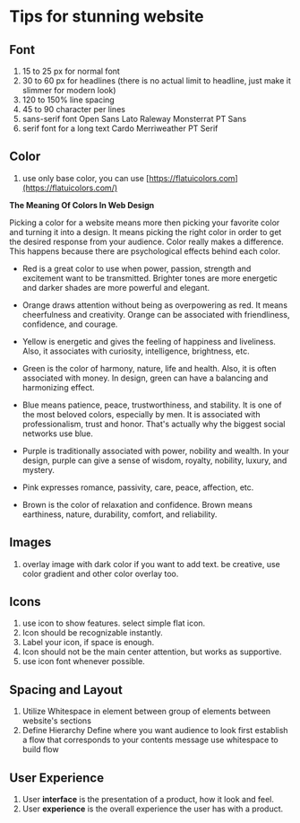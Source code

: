 # Tips for stunning website

## Font

1. 15 to 25 px for normal font
2. 30 to 60 px for headlines (there is no actual limit to headline, just make it slimmer for modern look)
3. 120 to 150% line spacing
4. 45 to 90 character per lines
5. sans-serif font
	Open Sans
	Lato
	Raleway
	Monsterrat
	PT Sans
6. serif font for a long text
	Cardo
	Merriweather
	PT Serif

## Color
1. use only base color, you can use [https://flatuicolors.com](https://flatuicolors.com/)

**The Meaning Of Colors In Web Design**

Picking a color for a website means more then picking your favorite color and turning it into a design. It means picking the right color in order to get the desired response from your audience. Color really makes a difference. This happens because there are psychological effects behind each color.

-   Red is a great color to use when power, passion, strength and excitement want to be transmitted. Brighter tones are more energetic and darker shades are more powerful and elegant.

-   Orange draws attention without being as overpowering as red. It means cheerfulness and creativity. Orange can be associated with friendliness, confidence, and courage.

-   Yellow is energetic and gives the feeling of happiness and liveliness. Also, it associates with curiosity, intelligence, brightness, etc.

-   Green is the color of harmony, nature, life and health. Also, it is often associated with money. In design, green can have a balancing and harmonizing effect.

-   Blue means patience, peace, trustworthiness, and stability. It is one of the most beloved colors, especially by men. It is associated with professionalism, trust and honor. That's actually why the biggest social networks use blue.

-   Purple is traditionally associated with power, nobility and wealth. In your design, purple can give a sense of wisdom, royalty, nobility, luxury, and mystery.

-   Pink expresses romance, passivity, care, peace, affection, etc.

-   Brown is the color of relaxation and confidence. Brown means earthiness, nature, durability, comfort, and reliability.

## Images
1. overlay image with dark color if you want to add text. be creative, use color gradient and other color overlay too.

## Icons
1. use icon to show features. select simple flat icon.
2. Icon should be recognizable instantly.
3. Label your icon, if space is enough.
4. Icon should not be the main center attention, but works as supportive.
5. use icon font whenever possible.

## Spacing and Layout
1. Utilize Whitespace
	in element
	between group of elements
	between website's sections
2. Define Hierarchy
	Define where you want audience to look first
	establish a flow that corresponds to your contents message
	use whitespace to build flow
	
## User Experience
1. User **interface** is the presentation of a product, how it look and feel.
2. User **experience** is the overall experience the user has with a product.
